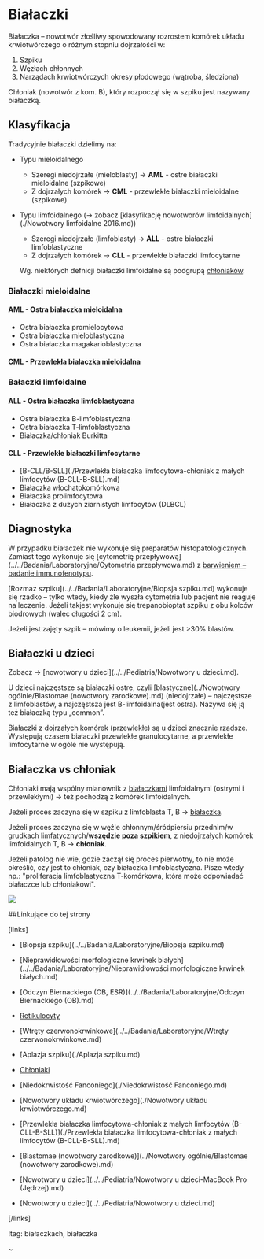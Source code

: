 # Białaczki

Białaczka – nowotwór złośliwy spowodowany rozrostem komórek układu krwiotwórczego o różnym stopniu dojrzałości w:

1. Szpiku
2. Węzłach chłonnych
3. Narządach krwiotwórczych okresy płodowego (wątroba, śledziona)

Chłoniak (nowotwór z kom. B), który rozpoczął się w szpiku jest nazywany białaczką.



## Klasyfikacja

Tradycyjnie białaczki dzielimy na:

- Typu mieloidalnego

  - Szeregi niedojrzałe (mieloblasty) → **AML** - ostre białaczki mieloidalne (szpikowe)
  - Z dojrzałych komórek → **CML** - przewlekłe białaczki mieloidalne (szpikowe)

- Typu limfoidalnego (→ zobacz [klasyfikację nowotworów limfoidalnych](./Nowotwory limfoidalne 2016.md))
  - Szeregi niedojrzałe (limfoblasty) → **ALL** - ostre białaczki limfoblastyczne
  - Z dojrzałych komórek → **CLL** - przewlekłe białaczki limfocytarne

  Wg. niektórych defnicji białaczki limfoidalne są podgrupą [chłoniaków](./Chłoniaki.md).




### Białaczki mieloidalne

#### AML - Ostra białaczka mieloidalna

- Ostra białaczka promielocytowa
- Ostra białaczka mieloblastyczna
- Ostra białaczka magakarioblastyczna



#### CML - Przewlekła białaczka mieloidalna



### Bałaczki limfoidalne

#### ALL - Ostra białaczka limfoblastyczna

- Ostra białaczka B-limfoblastyczna
- Ostra białaczka T-limfoblastyczna
- Białaczka/chłoniak Burkitta



#### CLL - Przewlekłe białaczki limfocytarne

- [B-CLL/B-SLL](./Przewlekła białaczka limfocytowa-chłoniak z małych limfocytów (B-CLL-B-SLL).md)
- Białaczka włochatokomórkowa
- Białaczka prolimfocytowa
- Białaczka z dużych ziarnistych limfocytów (DLBCL)




## Diagnostyka

W przypadku białaczek nie wykonuje się preparatów histopatologicznych. Zamiast tego wykonuje się [cytometrię przepływową](../../Badania/Laboratoryjne/Cytometria przepływowa.md) z [barwieniem – badanie immunofenotypu](../../Badania/Laboratoryjne/Immunofenotypowanie.md).

[Rozmaz szpiku](../../Badania/Laboratoryjne/Biopsja szpiku.md) wykonuje się rzadko – tylko wtedy, kiedy źle wyszła cytometria lub pacjent nie reaguje na leczenie. Jeżeli takjest wykonuje się trepanobioptat szpiku z obu kolców biodrowych (walec długości 2 cm).

Jeżeli jest zajęty szpik – mówimy o leukemii, jeżeli jest >30% blastów.



## Białaczki u dzieci

Zobacz → [nowotwory u dzieci](../../Pediatria/Nowotwory u dzieci.md).

U dzieci najczęstsze są białaczki ostre, czyli [blastyczne](../Nowotwory ogólnie/Blastomae (nowotwory zarodkowe).md) (niedojrzałe) – najczęstsze z limfoblastów, a najczęstsza jest B-limfoidalna(jest ostra). Nazywa się ją też białaczką typu „common”.

Białaczki z dojrzałych komórek (przewlekłe) są u dzieci znacznie rzadsze. Występują czasem białaczki przewlekłe granulocytarne, a przewlekłe limfocytarne w ogóle nie występują.



## Białaczka vs chłoniak

Chłoniaki mają wspólny mianownik z [białaczkami]() limfoidalnymi (ostrymi i przewlekłymi) → też pochodzą z komórek limfoidalnych. 

Jeżeli proces zaczyna się w szpiku z limfoblasta T, B → [białaczka]().

Jeżeli proces zaczyna się w węźle chłonnym/śródpiersiu przednim/w grudkach limfatycznych/**wszędzie poza szpikiem**, z niedojrzałych komórek limfoidalnych T, B → **chłoniak**.

Jeżeli patolog nie wie, gdzie zaczął się proces pierwotny, to nie może określić, czy jest to chłoniak, czy białaczka limfoblastyczna. Pisze wtedy np.: "proliferacja limfoblastyczna T-komórkowa, która może odpowiadać białaczce lub chłoniakowi".

![](img/szpik-rozwoj.png)



##Linkujące do tej strony

[links]

- [Biopsja szpiku](../../Badania/Laboratoryjne/Biopsja szpiku.md)

- [Nieprawidłowości morfologiczne krwinek białych](../../Badania/Laboratoryjne/Nieprawidłowości morfologiczne krwinek białych.md)

- [Odczyn Biernackiego (OB, ESR)](../../Badania/Laboratoryjne/Odczyn Biernackiego (OB).md)

- [Retikulocyty](../../Badania/Laboratoryjne/Retikulocyty.md)

- [Wtręty czerwonokrwinkowe](../../Badania/Laboratoryjne/Wtręty czerwonokrwinkowe.md)

- [Aplazja szpiku](./Aplazja szpiku.md)

- [Chłoniaki](./Chłoniaki.md)

- [Niedokrwistość Fanconiego](./Niedokrwistość Fanconiego.md)

- [Nowotwory układu krwiotwórczego](./Nowotwory układu krwiotwórczego.md)

- [Przewlekła białaczka limfocytowa-chłoniak z małych limfocytów (B-CLL-B-SLL)](./Przewlekła białaczka limfocytowa-chłoniak z małych limfocytów (B-CLL-B-SLL).md)

- [Blastomae (nowotwory zarodkowe)](../Nowotwory ogólnie/Blastomae (nowotwory zarodkowe).md)

- [Nowotwory u dzieci](../../Pediatria/Nowotwory u dzieci-MacBook Pro (Jędrzej).md)

- [Nowotwory u dzieci](../../Pediatria/Nowotwory u dzieci.md)


[/links]

!tag: białaczkach, białaczka

~









